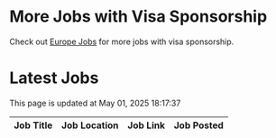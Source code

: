 # More Jobs with Visa Sponsorship

Check out [Europe Jobs](https://github.com/sureshparimi/europejobs#latest-jobs) for more jobs with visa sponsorship.

# Latest Jobs

This page is updated at May 01, 2025 18:17:37

| Job Title | Job Location | Job Link | Job Posted |
| --- | --- | --- | --- |
